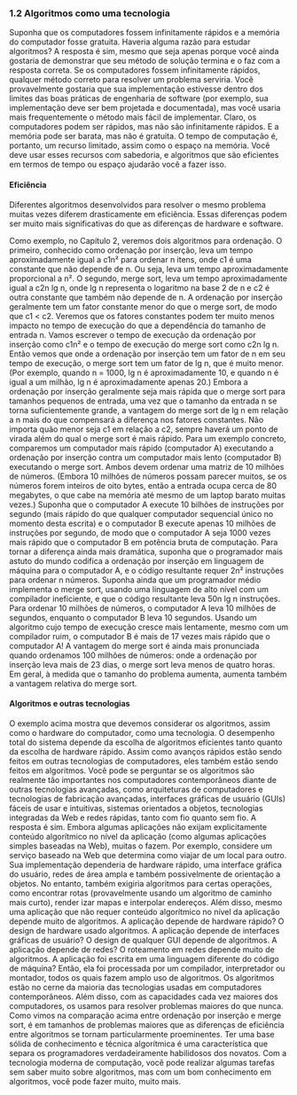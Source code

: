   ### 1.2 Algoritmos como uma tecnologia

Suponha que os computadores fossem infinitamente rápidos e a memória do computador fosse gratuita. Haveria alguma razão para estudar algoritmos? A resposta é sim, mesmo que seja apenas porque você ainda gostaria de demonstrar que seu método de solução termina e o faz com a resposta correta. Se os computadores fossem infinitamente rápidos, qualquer método correto para resolver um problema serviria. Você provavelmente gostaria que sua implementação estivesse dentro dos limites das boas práticas de engenharia de software (por exemplo, sua implementação deve ser bem projetada e documentada), mas você usaria mais frequentemente o método mais fácil de implementar. Claro, os computadores podem ser rápidos, mas não são infinitamente rápidos. E a memória pode ser barata, mas não é gratuita. O tempo de computação é, portanto, um recurso limitado, assim como o espaço na memória. Você deve usar esses recursos com sabedoria, e algoritmos que são eficientes em termos de tempo ou espaço ajudarão você a fazer isso.

  #### Eficiência

Diferentes algoritmos desenvolvidos para resolver o mesmo problema muitas vezes diferem drasticamente em eficiência. Essas diferenças podem ser muito mais significativas do que as diferenças de hardware e software.

Como exemplo, no Capítulo 2, veremos dois algoritmos para ordenação. O primeiro, conhecido como ordenação por inserção, leva um tempo aproximadamente igual a c1n² para ordenar n itens, onde c1 é uma constante que não depende de n. Ou seja, leva um tempo aproximadamente proporcional a n². O segundo, merge sort, leva um tempo aproximadamente igual a c2n lg n, onde lg n representa o logaritmo na base 2 de n e c2 é outra constante que também não depende de n. A ordenação por inserção geralmente tem um fator constante menor do que o merge sort, de modo que c1 < c2. Veremos que os fatores constantes podem ter muito menos impacto no tempo de execução do que a dependência do tamanho de entrada n. Vamos escrever o tempo de execução da ordenação por inserção como c1n² e o tempo de execução do merge sort como c2n lg n. Então vemos que onde a ordenação por inserção tem um fator de n em seu tempo de execução, o merge sort tem um fator de lg n, que é muito menor. (Por exemplo, quando n = 1000, lg n é aproximadamente 10, e quando n é igual a um milhão, lg n é aproximadamente apenas 20.) Embora a ordenação por inserção geralmente seja mais rápida que o merge sort para tamanhos pequenos de entrada, uma vez que o tamanho da entrada n se torna suficientemente grande, a vantagem do merge sort de lg n em relação a n mais do que compensará a diferença nos fatores constantes. Não importa quão menor seja c1 em relação a c2, sempre haverá um ponto de virada além do qual o merge sort é mais rápido. Para um exemplo concreto, comparemos um computador mais rápido (computador A) executando a ordenação por inserção contra um computador mais lento (computador B) executando o merge sort. Ambos devem ordenar uma matriz de 10 milhões de números. (Embora 10 milhões de números possam parecer muitos, se os números forem inteiros de oito bytes, então a entrada ocupa cerca de 80 megabytes, o que cabe na memória até mesmo de um laptop barato muitas vezes.) Suponha que o computador A execute 10 bilhões de instruções por segundo (mais rápido do que qualquer computador sequencial único no momento desta escrita) e o computador B execute apenas 10 milhões de instruções por segundo, de modo que o computador A seja 1000 vezes mais rápido que o computador B em potência bruta de computação. Para tornar a diferença ainda mais dramática, suponha que o programador mais astuto do mundo codifica a ordenação por inserção em linguagem de máquina para o computador A, e o código resultante requer 2n² instruções para ordenar n números. Suponha ainda que um programador médio implementa o merge sort, usando uma linguagem de alto nível com um compilador ineficiente, e que o código resultante leva 50n lg n instruções. Para ordenar 10 milhões de números, o computador A leva 10 milhões de segundos, enquanto o computador B leva 10 segundos. Usando um algoritmo cujo tempo de execução cresce mais lentamente, mesmo com um compilador ruim, o computador B é mais de 17 vezes mais rápido que o computador A! A vantagem do merge sort é ainda mais pronunciada quando ordenamos 100 milhões de números: onde a ordenação por inserção leva mais de 23 dias, o merge sort leva menos de quatro horas. Em geral, à medida que o tamanho do problema aumenta, aumenta também a vantagem relativa do merge sort.

  #### Algoritmos e outras tecnologias

O exemplo acima mostra que devemos considerar os algoritmos, assim como o hardware do computador, como uma tecnologia. O desempenho total do sistema depende da escolha de algoritmos eficientes tanto quanto da escolha de hardware rápido. Assim como avanços rápidos estão sendo feitos em outras tecnologias de computadores, eles também estão sendo feitos em algoritmos. Você pode se perguntar se os algoritmos são realmente tão importantes nos computadores contemporâneos diante de outras tecnologias avançadas, como arquiteturas de computadores e tecnologias de fabricação avançadas, interfaces gráficas de usuário (GUIs) fáceis de usar e intuitivas, sistemas orientados a objetos, tecnologias integradas da Web e redes rápidas, tanto com fio quanto sem fio. A resposta é sim. Embora algumas aplicações não exijam explicitamente conteúdo algorítmico no nível da aplicação (como algumas aplicações simples baseadas na Web), muitas o fazem. Por exemplo, considere um serviço baseado na Web que determina como viajar de um local para outro. Sua implementação dependeria de hardware rápido, uma interface gráfica do usuário, redes de área ampla e também possivelmente de orientação a objetos. No entanto, também exigiria algoritmos para certas operações, como encontrar rotas (provavelmente usando um algoritmo de caminho mais curto), render
izar mapas e interpolar endereços. Além disso, mesmo uma aplicação que não requer conteúdo algorítmico no nível da aplicação depende muito de algoritmos. A aplicação depende de hardware rápido? O design de hardware usado algoritmos. A aplicação depende de interfaces gráficas de usuário? O design de qualquer GUI depende de algoritmos. A aplicação depende de redes? O roteamento em redes depende muito de algoritmos. A aplicação foi escrita em uma linguagem diferente do código de máquina? Então, ela foi processada por um compilador, interpretador ou montador, todos os quais fazem amplo uso de algoritmos. Os algoritmos estão no cerne da maioria das tecnologias usadas em computadores contemporâneos. Além disso, com as capacidades cada vez maiores dos computadores, os usamos para resolver problemas maiores do que nunca. Como vimos na comparação acima entre ordenação por inserção e merge sort, é em tamanhos de problemas maiores que as diferenças de eficiência entre algoritmos se tornam particularmente proeminentes. Ter uma base sólida de conhecimento e técnica algorítmica é uma característica que separa os programadores verdadeiramente habilidosos dos novatos. Com a tecnologia moderna de computação, você pode realizar algumas tarefas sem saber muito sobre algoritmos, mas com um bom conhecimento em algoritmos, você pode fazer muito, muito mais.
